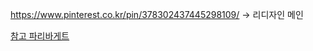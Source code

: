 https://www.pinterest.co.kr/pin/378302437445298109/ ->  리디자인 메인

[참고 파리바게트](https://www.paris.co.kr/main/)

